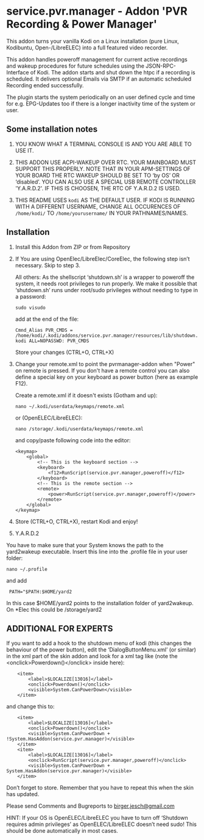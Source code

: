 service.pvr.manager - Addon 'PVR Recording & Power Manager'  
===========================================================

This addon turns your vanilla Kodi on a Linux installation (pure Linux, Kodibuntu, Open-/LibreELEC) into a full featured video recorder.

This addon handles poweroff management for current active recordings and wakeup procedures for future schedules using the JSON-RPC-Interface of Kodi. The addon starts and shut down the htpc if a recording is scheduled. It delivers optional Emails via SMTP if an automatic scheduled Recording ended successfully.

The plugin starts the system periodically on an user defined cycle and time for e.g. EPG-Updates too if there is a longer inactivity time of the system or user.


Some installation notes
-----------------------

1.	YOU KNOW WHAT A TERMINAL CONSOLE IS AND YOU ARE ABLE TO USE IT.

2.	THIS ADDON USE ACPI-WAKEUP OVER RTC. YOUR MAINBOARD MUST SUPPORT THIS PROPERLY. NOTE THAT IN YOUR APM-SETTINGS OF YOUR BOARD THE RTC WAKEUP SHOULD BE SET TO ‘by OS’ OR ‘disabled’. YOU CAN ALSO USE A SPECIAL USB REMOTE CONTROLLER 'Y.A.R.D.2'. IF THIS IS CHOOSEN, THE RTC OF Y.A.R.D.2 IS USED.

3.	THIS README USES ```kodi``` AS THE DEFAULT USER. IF KODI IS RUNNING WITH A DIFFERENT USERNAME, CHANGE ALL OCCURENCES OF ```/home/kodi/``` TO ```/home/yourusername/``` IN YOUR PATHNAMES/NAMES.

Installation
------------

1.	Install this Addon from ZIP or from Repository

2.	If You are using OpenElec/LibreElec/CoreElec, the following step isn’t necessary. Skip to step 3.

    All others: As the shellscript ‘shutdown.sh’ is a wrapper to poweroff the system, it needs root privileges to run properly. We make it possible that ‘shutdown.sh’ runs under root/sudo privileges without needing to type in a password:

	    sudo visudo

    add at the end of the file:
	
        Cmnd_Alias PVR_CMDS = /home/kodi/.kodi/addons/service.pvr.manager/resources/lib/shutdown.sh
        kodi ALL=NOPASSWD: PVR_CMDS

    Store your changes (CTRL+O, CTRL+X)

3.	Change your remote.xml to point the pvrmanager-addon when "Power" on remote is pressed. If you don't have a remote control you can also define a special key on your keyboard as power button (here as example F12).

    Create a remote.xml if it doesn't exists (Gotham and up):

        nano ~/.kodi/userdata/keymaps/remote.xml
        
    or (OpenELEC/LibreELEC):
        
        nano /storage/.kodi/userdata/keymaps/remote.xml

    and copy/paste following code into the editor: 

        <keymap>
            <global>
                <!-- This is the keyboard section -->
                <keyboard>
                    <f12>RunScript(service.pvr.manager,poweroff)</f12>
                </keyboard>
                <!-- This is the remote section -->
                <remote>
                    <power>RunScript(service.pvr.manager,poweroff)</power>
                </remote>
            </global>
        </keymap>

4.	Store (CTRL+O, CTRL+X), restart Kodi and enjoy!

5.  Y.A.R.D.2

You have to make sure that your System knows the path to the yard2wakeup executable. Insert this line into the .profile file in your user folder:

    nano ~/.profile
    
and add

     PATH="$PATH:$HOME/yard2
     
In this case $HOME/yard2 points to the installation folder of yard2wakeup. On *Elec this could be /storage/yard2

ADDITIONAL FOR EXPERTS
----------------------

If you want to add a hook to the shutdown menu of kodi (this changes the behaviour of the power button), edit the ‘DialogButtonMenu.xml’ (or similar) in the xml part of the skin addon and look for a xml tag like (note the &lt;onclick&gt;Powerdown()&lt;/onclick&gt; inside here):

        <item>
            <label>$LOCALIZE[13016]</label>
            <onclick>Powerdown()</onclick>
            <visible>System.CanPowerDown</visible>
        </item>

and change this to:

        <item>
            <label>$LOCALIZE[13016]</label>
            <onclick>Powerdown()</onclick>
            <visible>System.CanPowerDown + !System.HasAddon(service.pvr.manager)</visible>
        </item>
        <item>
            <label>$LOCALIZE[13016]</label>
            <onclick>RunScript(service.pvr.manager,poweroff)</onclick>
            <visible>System.CanPowerDown + System.HasAddon(service.pvr.manager)</visible>
        </item>

Don’t forget to store. Remember that you have to repeat this when the skin has updated.

Please send Comments and Bugreports to birger.jesch@gmail.com

HINT: If your OS is OpenELEC/LibreELEC you have to turn off ‘Shutdown requires admin privileges’ as OpenELEC/LibreELEC doesn’t need sudo! This should be done automatically in most cases.

